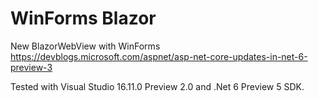 # WinForms Blazor

New BlazorWebView with WinForms https://devblogs.microsoft.com/aspnet/asp-net-core-updates-in-net-6-preview-3

Tested with Visual Studio 16.11.0 Preview 2.0 and .Net 6 Preview 5 SDK.
